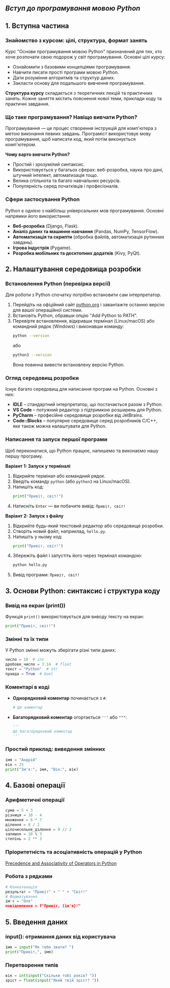## ***Вступ до програмування мовою Python*** ##

## 1. Вступна частина

### Знайомство з курсом: цілі, структура, формат занять
Курс "Основи програмування мовою Python" призначений для тих, хто хоче розпочати свою подорож у світ 
програмування. Основні цілі курсу:
- Ознайомити з базовими концепціями програмування.
- Навчити писати прості програми мовою Python.
- Дати розуміння алгоритмів та структур даних.
- Закласти основу для подальшого вивчення програмування.

**Структура курсу** складається з теоретичних лекцій та практичних занять. Кожне заняття містить пояснення 
нової теми, приклади коду та практичні завдання.

### Що таке програмування? Навіщо вивчати Python?
Програмування — це процес створення інструкцій для комп'ютера з метою виконання певних завдань. Програміст 
використовує мову програмування, щоб написати код, який потім виконується комп'ютером.

**Чому варто вивчати Python?**
- Простий і зрозумілий синтаксис.
- Використовується у багатьох сферах: веб-розробка, наука про дані, штучний інтелект, автоматизація тощо.
- Велика спільнота та багато навчальних ресурсів.
- Популярність серед початківців і професіоналів.

### Сфери застосування Python
Python є однією з найбільш універсальних мов програмування. Основні напрямки його використання:
- **Веб-розробка** (Django, Flask).
- **Аналіз даних та машинне навчання** (Pandas, NumPy, TensorFlow).
- **Автоматизація та скрипти** (обробка файлів, автоматизація рутинних завдань).
- **Ігрова індустрія** (Pygame).
- **Розробка мобільних та десктопних додатків** (Kivy, PyQt).

## 2. Налаштування середовища розробки

### Встановлення Python (перевірка версії)
Для роботи з Python спочатку потрібно встановити сам інтерпретатор. 
1. Перейдіть на офіційний сайт [python.org](https://www.python.org) і завантажте останню версію для вашої операційної системи.
2. Встановіть Python, обравши опцію "Add Python to PATH".
3. Перевірте встановлення, відкривши термінал (Linux/macOS) або командний рядок (Windows) і виконавши команду:
   ```sh
   python --version
   ```
   або
   ```sh
   python3 --version
   ```
   Вона повинна вивести встановлену версію Python.

### Огляд середовищ розробки
Існує багато середовищ для написання програм на Python. Основні з них:
- **IDLE** – стандартний інтерпретатор, що постачається разом з Python.
- **VS Code** – потужний редактор з підтримкою розширень для Python.
- **PyCharm** – професійне середовище розробки від JetBrains.
- **Code::Blocks** – популярне середовище серед розробників C/C++, яке також можна налаштувати для Python.

### Написання та запуск першої програми
Щоб переконатися, що Python працює, напишемо та виконаємо нашу першу програму.

**Варіант 1: Запуск у терміналі**
1. Відкрийте термінал або командний рядок.
2. Введіть команду `python` (або `python3` на Linux/macOS).
3. Напишіть код:
   ```python
   print("Привіт, світ!")
   ```
4. Натисніть `Enter` — ви побачите вивід: `Привіт, світ!`

**Варіант 2: Запуск з файлу**
1. Відкрийте будь-який текстовий редактор або середовище розробки.
2. Створіть новий файл, наприклад, `hello.py`.
3. Напишіть у ньому код:
   ```python
   print("Привіт, світ!")
   ```
4. Збережіть файл і запустіть його через термінал командою:
   ```sh
   python hello.py
   ```
5. Вивід програми: `Привіт, світ!`

## 3. Основи Python: синтаксис і структура коду

### Вивід на екран (print())
Функція `print()` використовується для виводу тексту на екран:
```python
print("Привіт, світ!")
```

### Змінні та їх типи
У Python змінні можуть зберігати різні типи даних:
```python
число = 10  # int
дробове_число = 3.14  # float
текст = "Python"  # str
правда = True  # bool
```

### Коментарі в коді
- **Однорядковий коментар** починається з `#`:
  ```python
  # Це коментар
  ```
- **Багаторядковий коментар** огортається `'''` або `"""`:
  ```python
  '''
  Це багаторядковий коментар
  '''
  ```

### Простий приклад: виведення змінних
```python
імя = "Андрій"
вік = 25
print("Ім'я:", імя, "Вік:", вік)
```

## 4. Базові операції

### Арифметичні операції
```python
сума = 5 + 3
різниця = 10 - 4
множення = 6 * 7
ділення = 8 / 2
цілочисельне_ділення = 9 // 2
залишок = 10 % 3
степінь = 2 ** 3
```
### Пріоритетність та асоціативність операцій у Python
[Precedence and Associativity of Operators in Python](https://www.geeksforgeeks.org/precedence-and-associativity-of-operators-in-python/)

### Робота з рядками
```python
# Конкатенація
результат = "Привіт" + " " + "Світ!"
# Форматування
ім'я = "Оля"
повідомлення = f"Привіт, {ім'я}!"
```

## 5. Введення даних

### input(): отримання даних від користувача
```python
імя = input("Як тебе звати? ")
print("Привіт,", імя)
```

### Перетворення типів
```python
вік = int(input("Скільки тобі років? "))
зріст = float(input("Який твій зріст? "))
```

